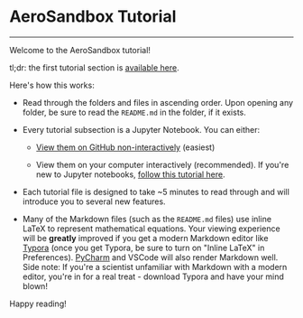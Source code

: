 # AeroSandbox Tutorial
-----
Welcome to the AeroSandbox tutorial!

tl;dr: the first tutorial section is [available here](01%20-%20Optimization%20and%20Math/1%20-%202D%20Rosenbrock.ipynb).

Here's how this works: 

* Read through the folders and files in ascending order. Upon opening any folder, be sure to read the `README.md` in the folder, if it exists.

* Every tutorial subsection is a Jupyter Notebook. You can either:

  * [View them on GitHub non-interactively](https://github.com/peterdsharpe/AeroSandbox/tree/master/tutorial) (easiest)

  * View them on your computer interactively (recommended). If you're new to Jupyter notebooks, [follow this tutorial here](https://www.codecademy.com/articles/how-to-use-jupyter-notebooks).

* Each tutorial file is designed to take ~5 minutes to read through and will introduce you to several new features.

* Many of the Markdown files (such as the `README.md` files) use inline LaTeX to represent mathematical equations. Your viewing experience will be **greatly** improved if you get a modern Markdown editor like [Typora](https://typora.io/) (once you get Typora, be sure to turn on "Inline LaTeX" in Preferences). [PyCharm](https://www.jetbrains.com/pycharm/) and VSCode will also render Markdown well. Side note: If you're a scientist unfamiliar with Markdown with a modern editor, you're in for a real treat - download Typora and have your mind blown! 

Happy reading!